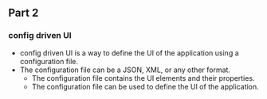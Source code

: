 ## Part 2
 ### config driven UI
 -  config driven UI is a way to define the UI of the application using a configuration file.
 -  The configuration file can be a JSON, XML, or any other format.
    -  The configuration file contains the UI elements and their properties.
    -  The configuration file can be used to define the UI of the application.